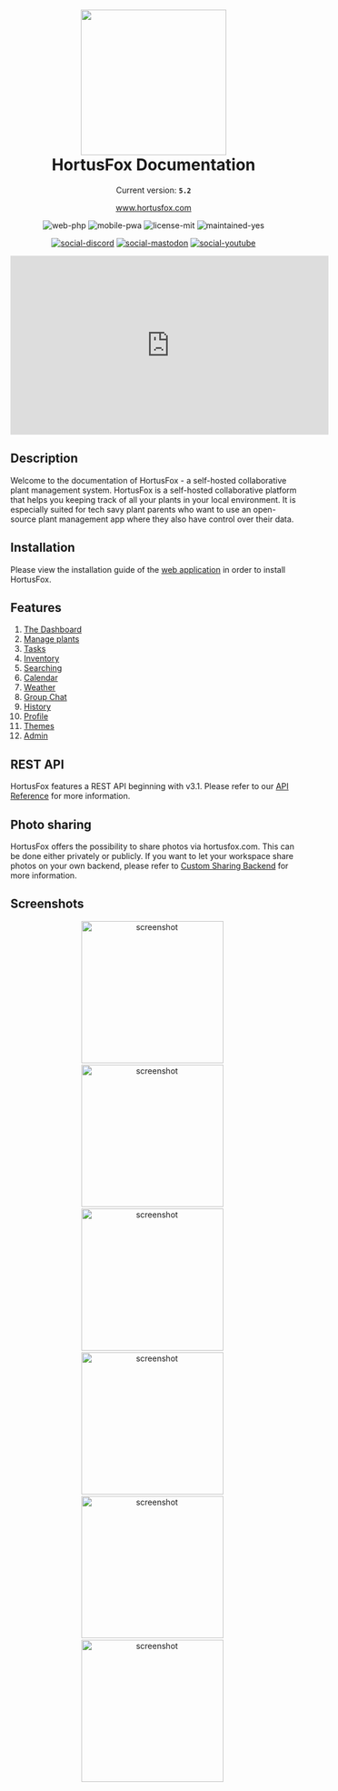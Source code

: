 <h1 align="center">
    <img src="gfx/logo.png" width="256"/><br/>
    HortusFox Documentation
</h1>

<p align="center">
    Current version: <strong><code>5.2</code></strong>
</p>

<p align="center">
    <a href="https://www.hortusfox.com/">www.hortusfox.com</a>
</p>

<p align="center">
    <img src="https://img.shields.io/badge/web-php-orange" alt="web-php"/>
    <img src="https://img.shields.io/badge/mobile-pwa-pink" alt="mobile-pwa"/>
    <img src="https://img.shields.io/badge/license-MIT-blue" alt="license-mit"/>
    <img src="https://img.shields.io/badge/maintained-yes-green" alt="maintained-yes"/>
</p>

<p align="center">
    <a href="https://discord.gg/kc6xGmjzVS"><img src="https://img.shields.io/badge/discord-5715BA?style=for-the-badge&logo=discord&logoColor=white" alt="social-discord"></a>
    <a href="https://mastodon.social/@hortusfox"><img src="https://img.shields.io/badge/mastodon-D1550A?style=for-the-badge&logo=mastodon&logoColor=white" alt="social-mastodon"></a>
    <a href="https://www.youtube.com/@HortusFox"><img src="https://img.shields.io/badge/youtube-red?style=for-the-badge&logo=youtube&logoColor=white" alt="social-youtube"></a>
</p>

<p align="center">
    <iframe width="560" height="315" src="https://www.youtube.com/embed/cMzirA3ZJcU?si=dhE48KMBsPzwOaG4" title="HortusFox" frameborder="0" allow="accelerometer; autoplay; clipboard-write; encrypted-media; gyroscope; picture-in-picture; web-share" referrerpolicy="strict-origin-when-cross-origin" allowfullscreen></iframe>
</p>

## Description
Welcome to the documentation of HortusFox - a self-hosted collaborative plant management system.
HortusFox is a self-hosted collaborative platform that helps you keeping track of all your plants
in your local environment. It is especially suited for tech savy plant parents who want to use an
open-source plant management app where they also have control over their data.

## Installation
Please view the installation guide of the <a href="https://github.com/danielbrendel/hortusfox-web?tab=readme-ov-file#installation">web application</a> in order to install HortusFox.

## Features
1. [The Dashboard](dashboard.md)
2. [Manage plants](plants.md)
3. [Tasks](tasks.md)
4. [Inventory](inventory.md)
5. [Searching](searching.md)
6. [Calendar](calendar.md)
7. [Weather](weather.md)
8. [Group Chat](groupchat.md)
9. [History](history.md)
10. [Profile](profile.md)
11. [Themes](themes.md)
12. [Admin](admin.md)

## REST API
HortusFox features a REST API beginning with v3.1. Please refer to our [API Reference](api.md) for more information.

## Photo sharing
HortusFox offers the possibility to share photos via hortusfox.com. This can be done either privately or publicly.
If you want to let your workspace share photos on your own backend, please refer to [Custom Sharing Backend](sharing.md) for more information.

## Screenshots
<p align="center">
    <img src="gfx/Screenshot 2024-03-05 180231.png" alt="screenshot" width="250"/>&nbsp;
    <img src="gfx/Screenshot 2024-03-05 180919.png" alt="screenshot" width="250"/>&nbsp;
    <img src="gfx/Screenshot 2024-03-05 181025.png" alt="screenshot" width="250"/>&nbsp;
    <img src="gfx/Screenshot 2024-03-05 183724.png" alt="screenshot" width="250"/>&nbsp;
    <img src="gfx/Screenshot 2024-03-05 183931.png" alt="screenshot" width="250"/>&nbsp;
    <img src="gfx/Screenshot 2024-03-05 184339.png" alt="screenshot" width="250"/>&nbsp;
</p>

